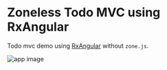 # Zoneless Todo MVC using RxAngular

Todo mvc demo using [RxAngular](https://rx-angular.github.io/rx-angular/#/) without `zone.js`.

![app image](https://pbs.twimg.com/media/EkmsWqNW0AA40dk?format=jpg&name=medium)
